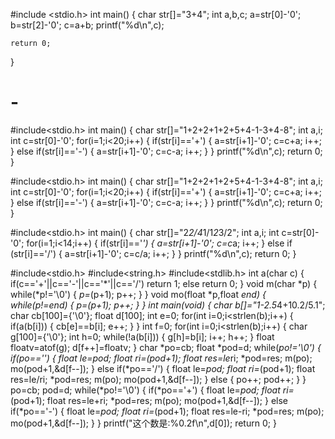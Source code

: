 #include <stdio.h>
int main()
{
	char str[]="3+4";
	int a,b,c;
	a=str[0]-'0';
	b=str[2]-'0';
	c=a+b;
	printf("%d\n",c);
	
    return 0;
}
# -






#include<stdio.h>
int main()
{
	char str[]="1+2+2+1+2+5+4-1-3+4-8";
	int a,i;
	int c=str[0]-'0';
	for(i=1;i<20;i++)
	{
		if(str[i]=='+')
		{
			a=str[i+1]-'0';
			c=c+a;
			i++;
		}
		else if(str[i]=='-')
		{
			a=str[i+1]-'0';
			c=c-a;
			i++;
		}
	}
	printf("%d\n",c);
	return 0;
	}




#include<stdio.h>
int main()
{
	char str[]="1+2+2+1+2+5+4-1-3+4-8";
	int a,i;
	int c=str[0]-'0';
	for(i=1;i<20;i++)
	{
		if(str[i]=='+')
		{
			a=str[i+1]-'0';
			c=c+a;
			i++;
		}
		else if(str[i]=='-')
		{
			a=str[i+1]-'0';
			c=c-a;
			i++;
		}
	}
	printf("%d\n",c);
	return 0;
	}






#include<stdio.h>
int main()
{
	char str[]="2*2/4*1/1*2*3/2";
	int a,i;
	int c=str[0]-'0';
	for(i=1;i<14;i++)
	{
		if(str[i]=='*')
		{
			a=str[i+1]-'0';
			c=c*a;
			i++;
		}
		else if (str[i]=='/')
		{
			a=str[i+1]-'0';
			c=c/a;
			i++;
		}
	}
		printf("%d\n",c);
	return 0;
}



#include<stdio.h>
#include<string.h>
#include<stdlib.h>
int a(char c)
{
	if(c=='+'||c=='-'||c=='*'||c=='/')
	return 1;
	else 
	return 0;
}
void m(char *p)
{
	while(*p!='\0')
	{
		*p=*(p+1);
		p++;
	}
}
void mo(float *p,float *end)
{
	while(p!=end)
	{
		*p=*(p+1);
		p++;
	}
}
int main(void)
{
	char b[]="1-2.5*4+10.2/5.1";
	char cb[100]={'\0'};
	float d[100];
	int e=0;
	for(int i=0;i<strlen(b);i++)
	{
		if(a(b[i]))
			{
					cb[e]==b[i];
					e++;
			}
	}
	int f=0;
	for(int i=0;i<strlen(b);i++)
	{
		char g[100]={'\0'};
		int h=0;
		while(!a(b[i]))
		{
			g[h]=b[i];
			i++;
			h++;
		}
		float floatv=atof(g);
	    d[f++]=floatv;
	}
	char *po=cb;
	float *pod=d;
	while(*po!='\0')
	{
		if(*po=='*')
		{
			float le=*pod;
			float ri=*(pod+1);
			float res=le*ri;
			*pod=res;
			m(po);
			mo(pod+1,&d[f--]);
		}
		else if(*po=='/')
		{
			float le=*pod;
			float ri=*(pod+1);
			float res=le/ri;
			*pod=res;
			m(po);
			mo(pod+1,&d[f--]);
		}
		else
		{
			po++;
			pod++;
		}
	}
	po=cb;
	pod=d;
	while(*po!='\0')
	{
		if(*po=='+')
		{
			float le=*pod;
			float ri=*(pod+1);
			float res=le+ri;
			*pod=res;
			m(po);
			mo(pod+1,&d[f--]);
		}
		else if(*po=='-')
		{
			float le=*pod;
			float ri=*(pod+1);
			float res=le-ri;
			*pod=res;
			m(po);
			mo(pod+1,&d[f--]);
		}
	}
	printf("这个数是:%0.2f\n",d[0]);
	return 0;
}
